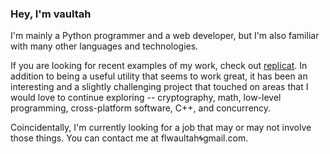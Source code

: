 ### Hey, I'm vaultah

I'm mainly a Python programmer and a web developer, but I'm also familiar with many other languages and technologies.

If you are looking for recent examples of my work, check out [replicat](https://github.com/vaultah/replicat).
In addition to being a useful utility that seems to work great, it has been an interesting and a slightly
challenging project that touched on areas that I would love to continue exploring -- cryptography, math,
low-level programming, cross-platform software, C++, and concurrency.

Coincidentally, I'm currently looking for a job that may or may not involve those things. You can contact me
at flwaultah🌀gmail.com.
